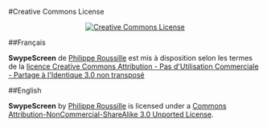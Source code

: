 [Philippe Roussille]: https://github.com/pilipLabs/SwipeScreen

#Creative Commons License
<center><a rel="license" href="http://creativecommons.org/licenses/by-nc-sa/3.0/"><img alt="Creative Commons License" style="border-width:0" src="http://i.creativecommons.org/l/by-nc-sa/3.0/88x31.png" /></a></center>

##Français

**SwypeScreen** de [Philippe Roussille] est mis à disposition selon les termes de la [licence Creative Commons Attribution - Pas d'Utilisation Commerciale - Partage à l'Identique 3.0 non transposé](http://creativecommons.org/licenses/by-nc-sa/3.0/fr)

##English

**SwypeScreen** by [Philippe Roussille] is licensed under a [Commons Attribution-NonCommercial-ShareAlike 3.0 Unported License](http://creativecommons.org/licenses/by-nc-sa/3.0/).
